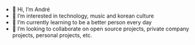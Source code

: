 - 👋 Hi, I’m André
- 👀 I’m interested in technology, music and korean culture
- 🌱 I’m currently learning to be a better person every day
- 💞️ I’m looking to collaborate on open source projects, private company projects, personal projects, etc.


<!---
ybnetxo/ybnetxo is a ✨ special ✨ repository because its `README.md` (this file) appears on your GitHub profile.
You can click the Preview link to take a look at your changes.
--->
